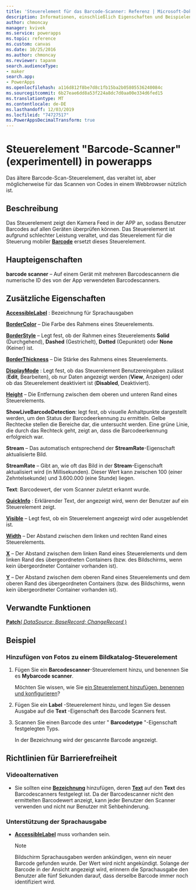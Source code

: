 ```yaml
---
title: 'Steuerelement für das Barcode-Scanner: Referenz | Microsoft-Dokumentation'
description: Informationen, einschließlich Eigenschaften und Beispielen, über das Barcode Scanner-Steuerelement
author: chmoncay
manager: kvivek
ms.service: powerapps
ms.topic: reference
ms.custom: canvas
ms.date: 10/25/2016
ms.author: chmoncay
ms.reviewer: tapanm
search.audienceType:
- maker
search.app:
- PowerApps
ms.openlocfilehash: a116d812f8be7d8c1fb15ba2b05805536240084c
ms.sourcegitcommit: 6b27eae6dd8a53f224a8dc7d0aa00e334d6fed15
ms.translationtype: MT
ms.contentlocale: de-DE
ms.lasthandoff: 12/03/2019
ms.locfileid: "74727517"
ms.PowerAppsDecimalTransform: true
---
```

# <a name="web-barcode-scanner-control-experimental-in-power-apps"></a>Steuerelement "Barcode-Scanner" (experimentell) in powerapps

Das ältere Barcode-Scan-Steuerelement, das veraltet ist, aber möglicherweise für das Scannen von Codes in einem Webbrowser nützlich ist.

## <a name="description"></a>Beschreibung

Das Steuerelement zeigt den Kamera Feed in der APP an, sodass Benutzer Barcodes auf allen Geräten überprüfen können. Das Steuerelement ist aufgrund schlechter Leistung veraltet, und das Steuerelement für die Steuerung mobiler **[Barcode](control-new-barcode-scanner.md)** ersetzt dieses Steuerelement.

## <a name="key-properties"></a>Haupteigenschaften

**barcode scanner** – Auf einem Gerät mit mehreren Barcodescannern die numerische ID des von der App verwendeten Barcodescanners.

## <a name="additional-properties"></a>Zusätzliche Eigenschaften

**[AccessibleLabel](properties-accessibility.md)** : Bezeichnung für Sprachausgaben

**[BorderColor](properties-color-border.md)** – Die Farbe des Rahmens eines Steuerelements.

**[BorderStyle](properties-color-border.md)** – Legt fest, ob der Rahmen eines Steuerelements **Solid** (Durchgehend), **Dashed** (Gestrichelt), **Dotted** (Gepunktet) oder **None** (Keiner) ist.

**[BorderThickness](properties-color-border.md)** – Die Stärke des Rahmens eines Steuerelements.

**[DisplayMode](properties-core.md)** : Legt fest, ob das Steuerelement Benutzereingaben zulässt (**Edit**, Bearbeiten), ob nur Daten angezeigt werden (**View**, Anzeigen) oder ob das Steuerelement deaktiviert ist (**Disabled**, Deaktiviert).

**[Height](properties-size-location.md)** – Die Entfernung zwischen dem oberen und unteren Rand eines Steuerelements.

**ShowLiveBarcodeDetection**: legt fest, ob visuelle Anhaltpunkte dargestellt werden, um den Status der Barcodeerkennung zu ermitteln. Gelbe Rechtecke stellen die Bereiche dar, die untersucht werden. Eine grüne Linie, die durch das Rechteck geht, zeigt an, dass die Barcodeerkennung erfolgreich war.

**Stream** – Das automatisch entsprechend der **StreamRate**-Eigenschaft aktualisierte Bild.

**StreamRate** – Gibt an, wie oft das Bild in der **Stream**-Eigenschaft aktualisiert wird (in Millisekunden).  Dieser Wert kann zwischen 100 (einer Zehntelsekunde) und 3.600.000 (eine Stunde) liegen.

**Text**: Barcodewert, der vom Scanner zuletzt erkannt wurde.

**[QuickInfo](properties-core.md)** : Erklärender Text, der angezeigt wird, wenn der Benutzer auf ein Steuerelement zeigt.

**[Visible](properties-core.md)** – Legt fest, ob ein Steuerelement angezeigt wird oder ausgeblendet ist.

**[Width](properties-size-location.md)** – Der Abstand zwischen dem linken und rechten Rand eines Steuerelements.

**[X](properties-size-location.md)** – Der Abstand zwischen dem linken Rand eines Steuerelements und dem linken Rand des übergeordneten Containers (bzw. des Bildschirms, wenn kein übergeordneter Container vorhanden ist).

**[Y](properties-size-location.md)** – Der Abstand zwischen dem oberen Rand eines Steuerelements und dem oberen Rand des übergeordneten Containers (bzw. des Bildschirms, wenn kein übergeordneter Container vorhanden ist).

## <a name="related-functions"></a>Verwandte Funktionen

[**Patch**( *DataSource*; *BaseRecord*; *ChangeRecord* )](../functions/function-patch.md)

## <a name="example"></a>Beispiel

### <a name="add-photos-to-an-image-gallery-control"></a>Hinzufügen von Fotos zu einem Bildkatalog-Steuerelement

1. Fügen Sie ein **Barcodescanner**-Steuerelement hinzu, und benennen Sie es **Mybarcode scanner**.

    Möchten Sie wissen, wie Sie [ein Steuerelement hinzufügen, benennen und konfigurieren](../add-configure-controls.md)?

1. Fügen Sie ein **Label** -Steuerelement hinzu, und legen Sie dessen Ausgabe auf die **Text** -Eigenschaft des Barcode Scanners fest.

1. Scannen Sie einen Barcode des unter " **Barcodetype** "-Eigenschaft festgelegten Typs.

    In der Bezeichnung wird der gescannte Barcode angezeigt.

## <a name="accessibility-guidelines"></a>Richtlinien für Barrierefreiheit

### <a name="video-alternatives"></a>Videoalternativen

* Sie sollten eine **[Bezeichnung](control-text-box.md)** hinzufügen, deren **[Text](properties-core.md)** auf den **Text** des Barcodescanners festgelegt ist. Da der Barcodescanner nicht den ermittelten Barcodewert anzeigt, kann jeder Benutzer den Scanner verwenden und nicht nur Benutzer mit Sehbehinderung.

### <a name="screen-reader-support"></a>Unterstützung der Sprachausgabe

* **[AccessibleLabel](properties-accessibility.md)** muss vorhanden sein.

    > [!NOTE]
  > Bildschirm Sprachausgaben werden ankündigen, wenn ein neuer Barcode gefunden wurde. Der Wert wird nicht angekündigt. Solange der Barcode in der Ansicht angezeigt wird, erinnern die Sprachausgabe den Benutzer alle fünf Sekunden darauf, dass derselbe Barcode immer noch identifiziert wird.
